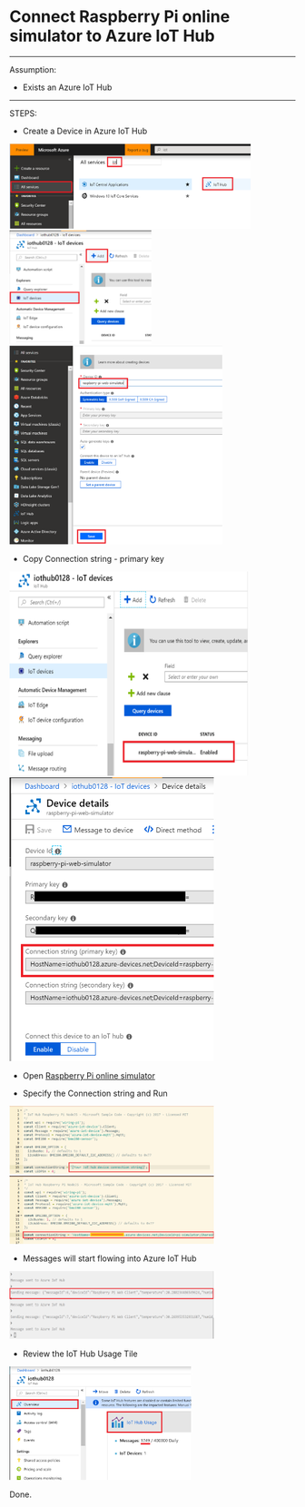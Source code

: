 # Connect Raspberry Pi online simulator to Azure IoT Hub

***






Assumption:
* Exists an Azure IoT Hub

***

STEPS:
* Create a Device in Azure IoT Hub
<img src="https://github.com/subhransusahoo/Azure-IoT-Workshop/blob/master/images/iot101.PNG" width="425" height="150"/>
<img src="https://github.com/subhransusahoo/Azure-IoT-Workshop/blob/master/images/iot102.PNG" width="250" height="200"/>
<img src="https://github.com/subhransusahoo/Azure-IoT-Workshop/blob/master/images/iot103.PNG" width="375" height="350"/>

* Copy Connection string - primary key
<img src="https://github.com/subhransusahoo/Azure-IoT-Workshop/blob/master/images/iot104.PNG" width="420" height="360"/>
<img src="https://github.com/subhransusahoo/Azure-IoT-Workshop/blob/master/images/iot105.PNG" width="360" height="500"/>

* Open [Raspberry Pi online simulator](https://azure-samples.github.io/raspberry-pi-web-simulator/#GetStarted)


* Specify the Connection string and Run
<img src="https://github.com/subhransusahoo/Azure-IoT-Workshop/blob/master/images/iot201.PNG" width="360" height="120"/>
<img src="https://github.com/subhransusahoo/Azure-IoT-Workshop/blob/master/images/iot202.PNG" width="360" height="120"/>


* Messages will start flowing into Azure IoT Hub
<img src="https://github.com/subhransusahoo/Azure-IoT-Workshop/blob/master/images/iot203.PNG" width="360" height="120"/>


* Review the IoT Hub Usage Tile
<img src="https://github.com/subhransusahoo/Azure-IoT-Workshop/blob/master/images/iot204.PNG" width="320" height="200"/>

Done.
